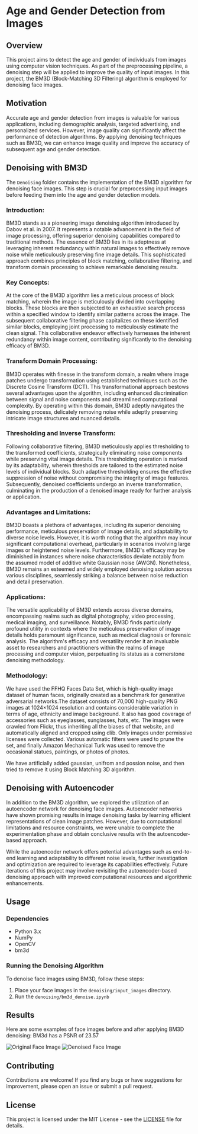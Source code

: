 # Age and Gender Detection from Images

## Overview

This project aims to detect the age and gender of individuals from images using computer vision techniques. As part of the preprocessing pipeline, a denoising step will be applied to improve the quality of input images. In this project, the BM3D (Block-Matching 3D Filtering) algorithm is employed for denoising face images.

## Motivation

Accurate age and gender detection from images is valuable for various applications, including demographic analysis, targeted advertising, and personalized services. However, image quality can significantly affect the performance of detection algorithms. By applying denoising techniques such as BM3D, we can enhance image quality and improve the accuracy of subsequent age and gender detection.

## Denoising with BM3D

The `Denoising` folder contains the implementation of the BM3D algorithm for denoising face images. This step is crucial for preprocessing input images before feeding them into the age and gender detection models.
### Introduction:

BM3D stands as a pioneering image denoising algorithm introduced by Dabov et al. in 2007. It represents a notable advancement in the field of image processing, offering superior denoising capabilities compared to traditional methods. The essence of BM3D lies in its adeptness at leveraging inherent redundancy within natural images to effectively remove noise while meticulously preserving fine image details. This sophisticated approach combines principles of block matching, collaborative filtering, and transform domain processing to achieve remarkable denoising results.

### Key Concepts:

At the core of the BM3D algorithm lies a meticulous process of block matching, wherein the image is meticulously divided into overlapping blocks. These blocks are then subjected to an exhaustive search process within a specified window to identify similar patterns across the image. The subsequent collaborative filtering phase capitalizes on these identified similar blocks, employing joint processing to meticulously estimate the clean signal. This collaborative endeavor effectively harnesses the inherent redundancy within image content, contributing significantly to the denoising efficacy of BM3D.

### Transform Domain Processing:

BM3D operates with finesse in the transform domain, a realm where image patches undergo transformation using established techniques such as the Discrete Cosine Transform (DCT). This transformational approach bestows several advantages upon the algorithm, including enhanced discrimination between signal and noise components and streamlined computational complexity. By operating within this domain, BM3D adeptly navigates the denoising process, delicately removing noise while adeptly preserving intricate image structures and nuanced details.

### Thresholding and Inverse Transform:

Following collaborative filtering, BM3D meticulously applies thresholding to the transformed coefficients, strategically eliminating noise components while preserving vital image details. This thresholding operation is marked by its adaptability, wherein thresholds are tailored to the estimated noise levels of individual blocks. Such adaptive thresholding ensures the effective suppression of noise without compromising the integrity of image features. Subsequently, denoised coefficients undergo an inverse transformation, culminating in the production of a denoised image ready for further analysis or application.

### Advantages and Limitations:

BM3D boasts a plethora of advantages, including its superior denoising performance, meticulous preservation of image details, and adaptability to diverse noise levels. However, it is worth noting that the algorithm may incur significant computational overhead, particularly in scenarios involving large images or heightened noise levels. Furthermore, BM3D's efficacy may be diminished in instances where noise characteristics deviate notably from the assumed model of additive white Gaussian noise (AWGN). Nonetheless, BM3D remains an esteemed and widely employed denoising solution across various disciplines, seamlessly striking a balance between noise reduction and detail preservation.

### Applications:

The versatile applicability of BM3D extends across diverse domains, encompassing realms such as digital photography, video processing, medical imaging, and surveillance. Notably, BM3D finds particularly profound utility in contexts where the meticulous preservation of image details holds paramount significance, such as medical diagnosis or forensic analysis. The algorithm's efficacy and versatility render it an invaluable asset to researchers and practitioners within the realms of image processing and computer vision, perpetuating its status as a cornerstone denoising methodology.

### Methodology:
We have used the FFHQ Faces Data Set, which is high-quality image dataset of human faces, originally created as a benchmark for generative adversarial networks.The dataset consists of 70,000 high-quality PNG images at 1024×1024 resolution and contains considerable variation in terms of age, ethnicity and image background. It also has good coverage of accessories such as eyeglasses, sunglasses, hats, etc. The images were crawled from Flickr, thus inheriting all the biases of that website, and automatically aligned and cropped using dlib. Only images under permissive licenses were collected. Various automatic filters were used to prune the set, and finally Amazon Mechanical Turk was used to remove the occasional statues, paintings, or photos of photos.

We have artificially added gaussian, unifrom and possion noise, and then tried to remove it using Block Matching 3D algorithm.


## Denoising with Autoencoder

In addition to the BM3D algorithm, we explored the utilization of an autoencoder network for denoising face images. Autoencoder networks have shown promising results in image denoising tasks by learning efficient representations of clean image patches. However, due to computational limitations and resource constraints, we were unable to complete the experimentation phase and obtain conclusive results with the autoencoder-based approach.

While the autoencoder network offers potential advantages such as end-to-end learning and adaptability to different noise levels, further investigation and optimization are required to leverage its capabilities effectively. Future iterations of this project may involve revisiting the autoencoder-based denoising approach with improved computational resources and algorithmic enhancements.


## Usage

### Dependencies

- Python 3.x
- NumPy
- OpenCV
- bm3d


### Running the Denoising Algorithm

To denoise face images using BM3D, follow these steps:

1. Place your face images in the `denoising/input_images` directory.
2. Run the `denoising/bm3d_denoise.ipynb` 


## Results

Here are some examples of face images before and after applying BM3D denoising:
BM3d has a PSNR of 23.57


![Original Face Image](Results_images/Noisy_image.png) ![Denoised Face Image](Results_images/bm3d_image.png)

## Contributing

Contributions are welcome! If you find any bugs or have suggestions for improvement, please open an issue or submit a pull request.

## License

This project is licensed under the MIT License - see the [LICENSE](LICENSE) file for details.

